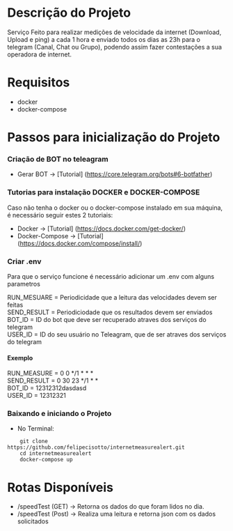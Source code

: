 # Descrição do Projeto 
Serviço Feito para realizar medições de velocidade da internet (Download, Upload e ping) a cada 1 hora e enviado todos os dias as 23h para o telegram (Canal, Chat ou Grupo), podendo assim fazer contestações a sua operadora de internet.


# Requisitos 
* docker 
* docker-compose 

# Passos para inicialização do Projeto

### Criação de BOT no teleagram
* Gerar BOT -> [Tutorial] (https://core.telegram.org/bots#6-botfather)
### Tutorias para instalação DOCKER e DOCKER-COMPOSE
Caso não tenha o docker ou o docker-compose instalado em sua máquina, é necessário seguir estes 2 tutoriais: 

* Docker -> [Tutorial] (https://docs.docker.com/get-docker/)
* Docker-Compose -> [Tutorial] (https://docs.docker.com/compose/install/)

### Criar .env 
Para que o serviço funcione é necessário adicionar um .env com alguns parametros 

RUN_MESUARE = Periodicidade que a leitura das velocidades devem ser feitas  
SEND_RESULT = Periodiciodade que os resultados devem ser enviados  
BOT_ID = ID do bot que deve ser recuperado atraves dos serviços do telegram   
USER_ID = ID do seu usuário no Teleagram, que de ser atraves dos serviços do telegram 
#### Exemplo 
RUN_MEASURE = 0 0 */1 * * *  
SEND_RESULT = 0 30 23 */1 * *  
BOT_ID = 12312312dasdasd  
USER_ID = 12312321  
### Baixando e iniciando o Projeto
* No Terminal: 

```language
    git clone https://github.com/felipecisotto/internetmeasurealert.git
    cd internetmeasurealert
    docker-compose up 
```

# Rotas Disponíveis 
* /speedTest (GET) -> Retorna os dados do que foram lidos no dia. 
* /speedTest (Post) -> Realiza uma leitura e retorna json com os dados solicitados

